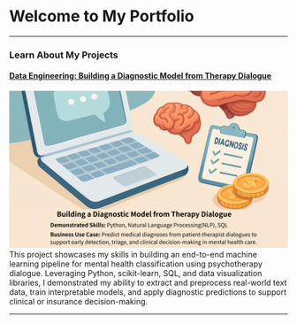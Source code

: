 # Welcome to My Portfolio

---
### Learn About My Projects
#### [Data Engineering: Building a Diagnostic Model from Therapy Dialogue](https://www.linkedin.com/pulse/building-diagnostic-model-from-therapy-dialogue-tony-wu-4skse)
[<img src="./images/Building a diagnostic model from therapy dialogue.png?raw=true"/>](https://www.linkedin.com/pulse/building-diagnostic-model-from-therapy-dialogue-tony-wu-4skse)
This project showcases my skills in building an end-to-end machine learning pipeline for mental health classification using psychotherapy dialogue. Leveraging Python, scikit-learn, SQL, and data visualization libraries, I demonstrated my ability to extract and preprocess real-world text data, train interpretable models, and apply diagnostic predictions to support clinical or insurance decision-making.

---
